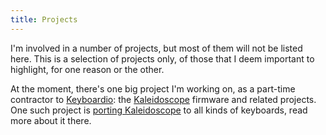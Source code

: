 ```yaml
---
title: Projects
---
```


I'm involved in a number of projects, but most of them will not be listed here.
This is a selection of projects only, of those that I deem important to
highlight, for one reason or the other.

At the moment, there's one big project I'm working on, as a part-time contractor
to [Keyboardio][keyboardio]: the [Kaleidoscope][kaleidoscope] firmware and
related projects. One such project is [porting Kaleidoscope][porting] to all
kinds of keyboards, read more about it there.

 [keyboardio]: https://shop.keyboard.io/
 [kaleidoscope]: https://github.com/keyboardio/Kaleidoscope
 [porting]: /projects/keyboard-firmware/
